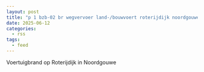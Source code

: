 ```yaml
---
layout: post
title: "p 1 bzb-02 br wegvervoer land-/bouwvoert roterijdijk noordgouwe 192831"
date: 2025-06-12
categories: 
  - rss
tags: 
  - feed
---
```


Voertuigbrand op Roterijdijk in Noordgouwe
